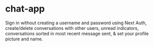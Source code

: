 # chat-app

Sign in without creating a username and password using Next Auth, create/delete conversations with other users, unread indicators, conversations sorted in most recent message sent, & set your profile picture and name.
